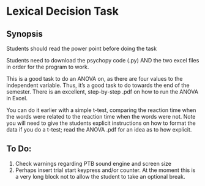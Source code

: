 # Lexical Decision Task

## Synopsis

Students should read the power point before doing the task

Students need to download the psychopy code (.py) AND the two excel files in order for the program to work. 

This is a good task to do an ANOVA on, as there are four values to the independent variable. Thus, it’s a good task to do towards the end of the semester. There is an excellent, step-by-step .pdf on how to run the ANOVA in Excel. 

You can do it earlier with a simple t-test, comparing the reaction time when the words were related to the reaction time when the words were not. Note you will need to give the students explicit instructions on how to format the data if you do a t-test; read the ANOVA .pdf for an idea as to how explicit. 

## To Do:

1. Check warnings regarding PTB sound engine and screen size
2. Perhaps insert trial start keypress and/or counter. At the moment this is a 
very long block not to allow the student to take an optional break.
